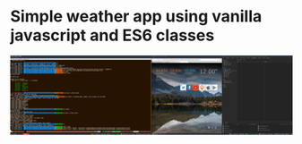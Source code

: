 # Simple weather app using vanilla javascript and ES6 classes

![short demo of working WeatherApp1.2 App](https://raw.githubusercontent.com/joeybronzoni/weatherApp1.2/master/images/weather-gif.gif?raw=true)
